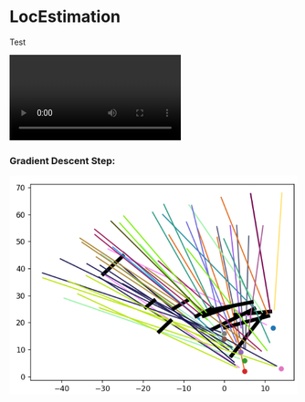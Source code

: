 # LocEstimation

Test

![Detected Output](./visuals/shortened_output.MP4)


### Gradient Descent Step:

![Inital Random Positions](https://github.com/lduncan1712/LocEstimation/blob/main/visuals/initial_random_pos.png)
